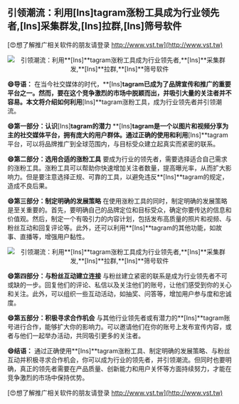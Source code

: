 ## **引领潮流：利用**[Ins]**tagram涨粉工具成为行业领先者,**[Ins]**采集群发,**[Ins]**拉群,**[Ins]**筛号软件**

[😍想了解推广相关软件的朋友请登录 http://www.vst.tw](http://www.vst.tw)

 <center><img src="https://vst.tw/MP4/tuiguang/png/6.png" alt="引领潮流：利用**[Ins]**tagram涨粉工具成为行业领先者,**[Ins]**采集群发,**[Ins]**拉群,**[Ins]**筛号软件"></center>

**😄导语：**
在当今社交媒体的时代，**[Ins]**tagram已成为了品牌宣传和推广的重要平台之一。然而，要在这个竞争激烈的市场中脱颖而出，并吸引大量的关注者并不容易。本文将介绍如何利用**[Ins]**tagram涨粉工具，成为行业领先者并引领潮流。

**😄第一部分：认识**[Ins]**tagram的潜力**
**[Ins]**tagram是一个以图片和视频分享为主的社交媒体平台，拥有庞大的用户群体。通过正确的使用和利用**[Ins]**tagram平台，可以将品牌推广到全球范围内，与目标受众建立起真实而紧密的联系。

**😄第二部分：选用合适的涨粉工具**
要成为行业的领先者，需要选择适合自己需求的涨粉工具。涨粉工具可以帮助你快速增加关注者数量，提高曝光率，从而扩大影响力。但是要注意选择正规、可靠的工具，以避免违反**[Ins]**tagram的规定，造成不良后果。

**😄第三部分：制定明确的发展策略**
在使用涨粉工具的同时，制定明确的发展策略是至关重要的。首先，要明确自己的品牌定位和目标受众，确定你要传达的信息和价值观。然后，制定一个有吸引力的内容计划，包括发布高质量的照片和视频、与粉丝互动和回复评论等。此外，还可以利用**[Ins]**tagram的其他功能，如故事、直播等，增强用户黏性。

 <center><img src="https://vst.tw/MP4/tuiguang/png/0.png" alt="引领潮流：利用**[Ins]**tagram涨粉工具成为行业领先者,**[Ins]**采集群发,**[Ins]**拉群,**[Ins]**筛号软件"></center>

**😄第四部分：与粉丝互动建立连接**
与粉丝建立紧密的联系是成为行业领先者不可或缺的一步。回复他们的评论、私信以及关注他们的账号，让他们感受到你的关心和关注。此外，可以组织一些互动活动，如抽奖、问答等，增加用户参与度和忠诚度。

**😄第五部分：积极寻求合作机会**
与其他行业领先者或有潜力的**[Ins]**tagram账号进行合作，能够扩大你的影响力。可以邀请他们在你的账号上发布宣传内容，或者与他们一起举办活动，共同吸引更多的关注者。

**😄结语：**
通过正确使用**[Ins]**tagram涨粉工具、制定明确的发展策略、与粉丝互动并积极寻求合作机会，你可以成为行业的领先者，并引领潮流。但同时也要明确，真正的领先者需要在产品质量、创新能力和用户关怀等方面持续努力，才能在竞争激烈的市场中保持优势。

[😍想了解推广相关软件的朋友请登录 http://www.vst.tw](http://www.vst.tw)



